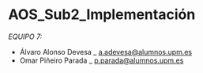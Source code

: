 # AOS_Sub2_Implementación

_EQUIPO 7:_

- Álvaro Alonso Devesa _ a.adevesa@alumnos.upm.es
- Omar Piñeiro Parada _ p.parada@alumnos.upm.es
